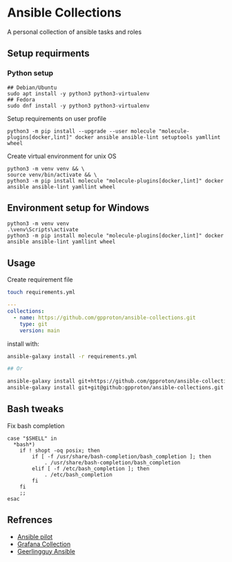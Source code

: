 # Ansible Collections

A personal collection of ansible tasks and roles

## Setup requirments

### Python setup

```shell
## Debian/Ubuntu
sudo apt install -y python3 python3-virtualenv
## Fedora
sudo dnf install -y python3 python3-virtualenv
```

Setup requirements on user profile

```shell
python3 -m pip install --upgrade --user molecule "molecule-plugins[docker,lint]" docker ansible ansible-lint setuptools yamllint wheel
```

Create virtual environment for unix OS

```shell
python3 -m venv venv && \
source venv/bin/activate && \
python3 -m pip install molecule "molecule-plugins[docker,lint]" docker ansible ansible-lint yamllint wheel
```

## Environment setup for Windows

```shell
python3 -m venv venv
.\venv\Scripts\activate
python3 -m pip install molecule "molecule-plugins[docker,lint]" docker ansible ansible-lint yamllint wheel
```

## Usage

Create requirement file

```bash
touch requirements.yml
```

```yaml
---
collections:
  - name: https://github.com/gpproton/ansible-collections.git
    type: git
    version: main
```

install with:

```bash
ansible-galaxy install -r requirements.yml

## Or

ansible-galaxy install git+https://github.com/gpproton/ansible-collections.git
ansible-galaxy install git+git@github:gpproton/ansible-collections.git
```

## Bash tweaks

Fix bash completion

```shell
case "$SHELL" in 
  *bash*)
    if ! shopt -oq posix; then
        if [ -f /usr/share/bash-completion/bash_completion ]; then
            . /usr/share/bash-completion/bash_completion
        elif [ -f /etc/bash_completion ]; then
            . /etc/bash_completion
        fi
    fi
    ;;
esac
```


## Refrences

- [Ansible pilot](https://github.com/lucab85/ansible-pilot)
- [Grafana Collection](https://github.com/grafana/grafana-ansible-collection)
- [Geerlingguy Ansible](https://github.com/geerlingguy/ansible-role-docker)
